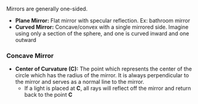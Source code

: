 Mirrors are generally one-sided.

- **Plane Mirror:** Flat mirror with specular reflection. Ex: bathroom mirror
- **Curved Mirror:** Concave/convex with a single mirrored side. Imagine using only a section of the sphere, and one is curved inward and one outward

### Concave Mirror
- **Center of Curvature (C):** The point which represents the center of the circle which has the radius of the mirror. It is always perpendicular to the mirror and serves as a normal line to the mirror.
	- If a light is placed at **C**, all rays will reflect off the mirror and return back to the point **C**